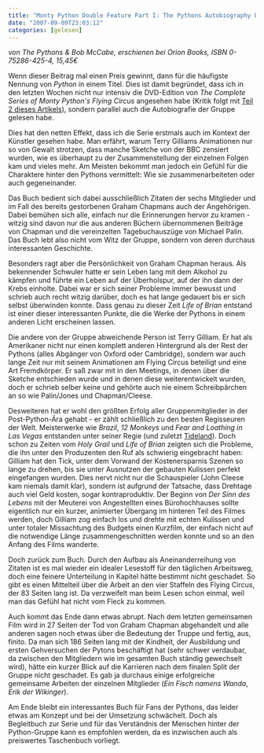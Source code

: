 ```yaml
---
title: "Monty Python Double Feature Part I: The Pythons Autobiography by The Pythons"
date: "2007-09-09T23:03:12"
categories: [gelesen]
---
```


*von The Pythons & Bob McCabe,
erschienen bei  Orion Books, ISBN 0-75286-425-4, 15,45€*

Wenn dieser Beitrag mal einen Preis gewinnt, dann für die häufigste Nennung von *Python* in einem Titel. Dies ist damit begründet, dass ich in den letzten Wochen nicht nur intensiv die DVD-Edition von *The Complete Series of Monty Python's Flying Circus* angesehen habe (Kritik folgt mit [Teil 2 dieses Artikels](/2007/09/27/monty-python-double-feature-part-ii-the-complete-series-of-monty-pythons-flying-circus/)), sondern parallel auch die Autobiografie der Gruppe gelesen habe.

Dies hat den netten Effekt, dass ich die Serie erstmals auch im Kontext der Künstler gesehen habe. Man erfährt, warum Terry Gilliams Animationen nur so von Gewalt strotzen, dass manche Sketche von der BBC zensiert wurden, wie es überhaupt zu der Zusammenstellung der einzelnen Folgen kam und vieles mehr. Am Meisten bekommt man jedoch ein Gefühl für die Charaktere hinter den Pythons vermittelt: Wie sie zusammenarbeiteten oder auch gegeneinander.

Das Buch bedient sich dabei ausschließlich Zitaten der sechs Mitglieder und im Fall des bereits gestorbenen Graham Chapmans auch der Angehörigen. Dabei bemühen sich alle, einfach nur die Erinnerungen hervor zu kramen - witzig sind davon nur die aus anderen Büchern übernommenen Beiträge von Chapman und die vereinzelten Tagebuchauszüge von Michael Palin. Das Buch lebt also nicht vom Witz der Gruppe, sondern von deren durchaus interessanten Geschichte.

Besonders ragt aber die Persönlichkeit von Graham Chapman heraus. Als bekennender Schwuler hatte er sein Leben lang mit dem Alkohol zu kämpfen und führte ein Leben auf der Überholspur, auf der ihn dann der Krebs einholte. Dabei war er sich seiner Probleme immer bewusst und schrieb auch recht witzig darüber, doch es hat lange gedauert bis er sich selbst überwinden konnte. Dass genau zu dieser Zeit *Life of Brian* entstand ist einer dieser interessanten Punkte, die die Werke der Pythons in einem anderen Licht erscheinen lassen.

Die andere von der Gruppe abweichende Person ist Terry Gilliam. Er hat als Amerikaner nicht nur einen komplett anderen Hintergrund als der Rest der Pythons (alles Abgänger von Oxford oder Cambridge), sondern war auch lange Zeit nur mit seinem Animationen am Flying Circus beteiligt und eine Art Fremdkörper. Er saß zwar mit in den Meetings, in denen über die Sketche entschieden wurde und in denen diese weiterentwickelt wurden, doch er schrieb selber keine und gehörte auch nie einem Schreibpärchen an so wie Palin/Jones und Chapman/Cleese.

Desweiteren hat er wohl den größten Erfolg aller Gruppenmitglieder in der Post-Python-Ära gehabt - er zählt schließlich zu den besten Regisseuren der Welt. Meisterwerke wie *Brazil*, *12 Monkeys* und *Fear and Loathing in Las Vegas* entstanden unter seiner Regie (und zuletzt [Tideland](/2007/08/01/tideland/)). Doch schon zu Zeiten vom *Holy Grail* und *Life of Brian* zeigten sich die Probleme, die ihn unter den Produzenten den Ruf als schwierig eingebracht haben: Gilliam hat den Tick, unter dem Vorwand der Kostenersparnis Szenen so lange zu drehen, bis sie unter Ausnutzen der gebauten Kulissen perfekt eingefangen wurden. Dies nervt nicht nur die Schauspieler (John Cleese kam niemals damit klar), sondern ist aufgrund der Tatsache, dass Drehtage auch viel Geld kosten, sogar kontraproduktiv. Der Beginn von *Der Sinn des Lebens* mit der Meuterei von Angestellten eines Bürohochhauses sollte eigentlich nur ein kurzer, animierter Übergang im hinteren Teil des Filmes werden, doch Gilliam zog einfach los und drehte mit echten Kulissen und unter totaler Missachtung des Budgets einen Kurzfilm, der einfach nicht auf die notwendige Länge zusammengeschnitten werden konnte und so an den Anfang des Films wanderte.

Doch zurück zum Buch. Durch den Aufbau als Aneinanderreihung von Zitaten ist es mal wieder ein idealer Lesestoff für den täglichen Arbeitsweg, doch eine feinere Unterteilung in Kapitel hätte bestimmt nicht geschadet. So gibt es einen Mittelteil über die Arbeit an den vier Staffeln des Flying Circus, der 83 Seiten lang ist. Da verzweifelt man beim Lesen schon einmal, weil man das Gefühl hat nicht vom Fleck zu kommen.

Auch kommt das Ende dann etwas abrupt. Nach dem letzten gemeinsamen Film wird in 27 Seiten der Tod von Graham Chapman abgehandelt und alle anderen sagen noch etwas über die Bedeutung der Truppe und fertig, aus, finito. Da man sich 186 Seiten lang mit der Kindheit, der Ausbildung und ersten Gehversuchen der Pytons beschäftigt hat (sehr schwer verdaubar, da zwischen den Mitgliedern wie im gesamten Buch ständig gewechselt wird), hätte ein kurzer Blick auf die Karrieren nach dem finalen Split der Gruppe nicht geschadet. Es gab ja durchaus einige erfolgreiche gemeinsame Arbeiten der einzelnen Mitglieder (*Ein Fisch namens Wanda*, *Erik der Wikinger*).

Am Ende bleibt ein interessantes Buch für Fans der Pythons, das leider etwas am Konzept und bei der Umsetzung schwächelt. Doch als Begleitbuch zur Serie und für das Verständnis der Menschen hinter der Python-Gruppe kann es empfohlen werden, da es inzwischen auch als preiswertes Taschenbuch vorliegt.
